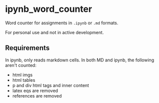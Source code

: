 # ipynb_word_counter

Word counter for assignments in `.ipynb` or `.md` formats. 

For personal use and not in active development.

## Requirements

In ipynb, only reads markdown cells. In both MD and ipynb, the following aren't counted:

- html imgs
- html tables
- p and div html tags and inner content
- latex eqs are removed
- references are removed
